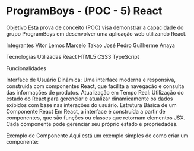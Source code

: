 # ProgramBoys - (POC - 5) React

Objetivo
Esta prova de conceito (POC) visa demonstrar a capacidade do grupo ProgramBoys em desenvolver uma aplicação web utilizando React.

Integrantes
Vitor Lemos
Marcelo Takao
José Pedro
Guilherme Anaya

Tecnologias Utilizadas
React
HTML5
CSS3
TypeScript

Funcionalidades

Interface de Usuário Dinâmica:
Uma interface moderna e responsiva, construída com componentes React, que facilita a navegação e consulta das informações de produtos.
Atualização em Tempo Real:
Utilização do estado do React para gerenciar e atualizar dinamicamente os dados exibidos com base nas interações do usuário.
Estrutura Básica de um Componente React
Em React, a interface é construída a partir de componentes, que são funções ou classes que retornam elementos JSX. Cada componente pode gerenciar seu próprio estado e propriedades.

Exemplo de Componente
Aqui está um exemplo simples de como criar um componente: 

